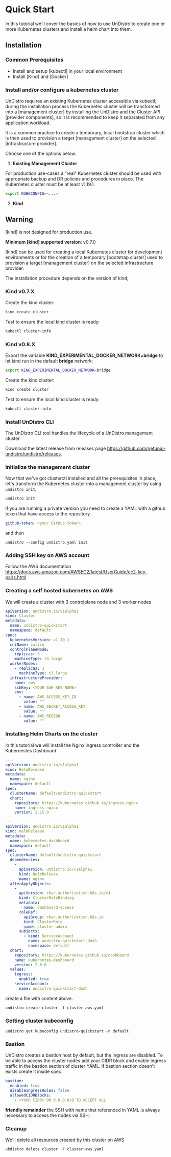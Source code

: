 # Quick Start

In this tutorial we'll cover the basics of how to use UnDistro to create one or more Kubernetes clusters and install a helm chart into them.

## Installation

### Common Prerequisites

- Install and setup [kubectl] in your local environment
- Install [Kind] and [Docker]

### Install and/or configure a kubernetes cluster

UnDistro requires an existing Kubernetes cluster accessible via kubectl; during the installation process the
Kubernetes cluster will be transformed into a [management cluster] by installing the UnDistro and the Cluster API [provider components], so it
is recommended to keep it separated from any application workload.

It is a common practice to create a temporary, local bootstrap cluster which is then used to provision
a target [management cluster] on the selected [infrastructure provider].

Choose one of the options below:

1. **Existing Management Cluster**

For production use-cases a "real" Kubernetes cluster should be used with appropriate backup and DR policies and procedures in place. The Kubernetes cluster must be at least v1.19.1.

```bash
export KUBECONFIG=<...>
```

2. **Kind**

<aside class="note warning">

<h1>Warning</h1>

[kind] is not designed for production use.

**Minimum [kind] supported version**: v0.7.0

</aside>

[kind] can be used for creating a local Kubernetes cluster for development environments or for
the creation of a temporary [bootstrap cluster] used to provision a target [management cluster] on the selected infrastructure provider.

The installation procedure depends on the version of kind;

### Kind v0.7.X

Create the kind cluster:

```bash
kind create cluster
```

Test to ensure the local kind cluster is ready:

```bash
kubectl cluster-info
```

### Kind v0.8.X

Export the variable **KIND_EXPERIMENTAL_DOCKER_NETWORK=bridge** to let kind run in the default **bridge** network:
```bash
export KIND_EXPERIMENTAL_DOCKER_NETWORK=bridge
```

Create the kind cluster:

```bash
kind create cluster
```

Test to ensure the local kind cluster is ready:

```bash
kubectl cluster-info
```

### Install UnDistro CLI
The UnDistro CLI tool handles the lifecycle of a UnDistro management cluster.

Download the latest release from releases page https://github.com/getupio-undistro/undistro/releases.

### Initialize the management cluster

Now that we've got clusterctl installed and all the prerequisites in place, let's transform the Kubernetes cluster
into a management cluster by using `undistro init`.

```bash
undistro init
```

If you are running a private version you need to create a YAML with a github token that have access to the repository

```yaml
github-token: <your GitHub token>
```
and then

```
undistro --config undistro.yaml init
```

### Adding SSH key on AWS account

Follow the AWS documentation https://docs.aws.amazon.com/AWSEC2/latest/UserGuide/ec2-key-pairs.html

### Creating a self hosted kubernetes on AWS

We will create a cluster with 3 controlplane node and 3 worker nodes

```yaml
apiVersion: undistro.io/v1alpha1
kind: Cluster
metadata:
  name: undistro-quickstart
  namespace: default
spec:
  kubernetesVersion: v1.19.1
  cniName: calico
  controlPlaneNode:
    replicas: 3
    machineType: t3.large
  workerNodes:
    - replicas: 3
      machineType: t3.large
  infrastructureProvider:
    name: aws
    sshKey: <YOUR SSH KEY NAME>
    env:
      - name: AWS_ACCESS_KEY_ID
        value: ""
      - name: AWS_SECRET_ACCESS_KEY
        value: ""
      - name: AWS_REGION
        value: ""
```

### Installing Helm Charts on the cluster


In this tutorial we will install the Nginx ingress controller and the Kubernestes Dashboard


```yaml
---
apiVersion: undistro.io/v1alpha1
kind: HelmRelease
metadata:
  name: nginx
  namespace: default
spec:
  clusterName: default/undistro-quickstart
  chart:
    repository: https://kubernetes.github.io/ingress-nginx
    name: ingress-nginx
    version: 2.15.0

---
apiVersion: undistro.io/v1alpha1
kind: HelmRelease
metadata:
  name: kubernetes-dashboard
  namespace: default
spec:
  clusterName: default/undistro-quickstart
  dependencies:
    -
      apiVersion: undistro.io/v1alpha1
      kind: HelmRelease
      name: nginx
  afterApplyObjects:
    -
      apiVersion: rbac.authorization.k8s.io/v1
      kind: ClusterRoleBinding
      metadata:
        name: dashboard-access
      roleRef:
        apiGroup: rbac.authorization.k8s.io
        kind: ClusterRole
        name: cluster-admin
      subjects:
        - kind: ServiceAccount
          name: undistro-quickstart-dash
          namespace: default  
  chart:
    repository: https://kubernetes.github.io/dashboard
    name: kubernetes-dashboard
    version: 2.6.0
  values:
    ingress:
      enabled: true
    serviceAccount:
      name: undistro-quickstart-dash
```

create a file with content above.

```
undistro create cluster -f cluster-aws.yaml
```

### Getting cluster kubeconfig

```
undistro get kubeconfig undistro-quickstart -n default
```

### Bastion

UnDistro creates a bastion host by default, but the ingress are disabled. To be able to access the cluster nodes add your CIDR block and enable ingress traffic in the bastion section of cluster YAML. If bastion section doesn't exists create it inside spec.

```yaml
bastion:
  enabled: true
  disableIngressRules: false
  allowedCIDRBlocks:
    - <YOUR CIDR> OR 0.0.0.0/0 TO ACCEPT ALL
```
**friendly remainder** the SSH with name that referenced in YAML is always necessary to access the nodes via SSH.

### Cleanup

We'll delete all resources created by this cluster on AWS


```bash
ubdistro delete cluster -f cluster-aws.yaml
```
